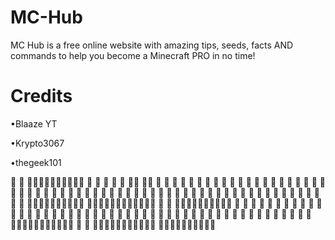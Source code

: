 # MC-Hub
MC Hub is a free online website with amazing tips, seeds, facts AND commands to help you become a Minecraft PRO in no time!

# Credits
•Blaaze YT

•Krypto3067

•thegeek101




                                                                    
                                                                             
                                                                             
                                                                             
                                                                             
                                                                             
                                                                             
                                                   
                                                                                         
                                                                                          
                                                                                          
                                                                                          
                                                                                          
                                                       
                                    
